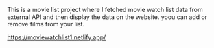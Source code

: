 This is a movie list project where I fetched movie watch list data from          
external API and then display the data on the website. yoou can add or remove films from your list.                                                                                                      
 
https://moviewatchlist1.netlify.app/    
